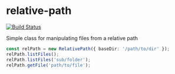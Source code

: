 # relative-path

[![Build Status](https://travis-ci.com/transcend-io/relative-path.svg?token=dSiqFoEr9c1WZuWwxbXE&branch=master)](https://travis-ci.com/transcend-io/relative-path)

Simple class for manipulating files from a relative path

```ts
const relPath = new RelativePath({ baseDir: '/path/to/dir' });
relPath.listFiles();
relPath.listFiles('sub/folder');
relPath.getFile('path/to/file');
```
